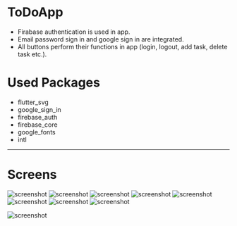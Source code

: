 # ToDoApp
- Firabase authentication is used in app. 
- Email password sign in and google sign in are integrated. 
- All buttons perform their functions in app  (login, logout, add task, delete task etc.).

# Used Packages
- flutter_svg
- google_sign_in
- firebase_auth
- firebase_core
- google_fonts
- intl

****
# Screens
![screenshot](https://github.com/emrekorkmaz14/ToDoApp/blob/main/ekrangörüntüleri/1.png)
![screenshot](https://github.com/emrekorkmaz14/ToDoApp/blob/main/ekrangörüntüleri/2.png)
![screenshot](https://github.com/emrekorkmaz14/ToDoApp/blob/main/ekrangörüntüleri/3.png)
![screenshot](https://github.com/emrekorkmaz14/ToDoApp/blob/main/ekrangörüntüleri/4.png)
![screenshot](https://github.com/emrekorkmaz14/ToDoApp/blob/main/ekrangörüntüleri/5.png)
![screenshot](https://github.com/emrekorkmaz14/ToDoApp/blob/main/ekrangörüntüleri/6.png)
![screenshot](https://github.com/emrekorkmaz14/ToDoApp/blob/main/ekrangörüntüleri/7.png)
![screenshot](https://github.com/emrekorkmaz14/ToDoApp/blob/main/ekrangörüntüleri/9.png)

![screenshot](https://github.com/emrekorkmaz14/ToDoApp/blob/main/ekrangörüntüleri/8.png)


